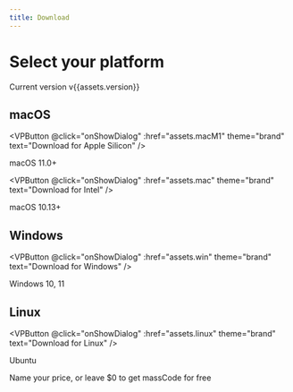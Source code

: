 ```yaml
---
title: Download
---
```


# Select your platform

Current version v{{assets.version}}

## macOS

<VPButton @click="onShowDialog" :href="assets.macM1" theme="brand" text="Download for Apple Silicon" />

macOS 11.0+

<VPButton @click="onShowDialog" :href="assets.mac" theme="brand" text="Download for Intel" />

macOS 10.13+

## Windows

<VPButton @click="onShowDialog" :href="assets.win" theme="brand" text="Download for Windows" />

Windows 10, 11

## Linux

<VPButton @click="onShowDialog" :href="assets.linux" theme="brand" text="Download for Linux" />

Ubuntu

<ClientOnly>
  <ElDialog v-model="isShowDialog" title="Pay what you want">
    <p>Name your price, or leave $0 to get massCode for free</p>
    <ElInput
      v-model="price"
      style="margin-bottom: 24px;"
      size="large"
      type="number"
      placeholder="0">
      <template #prepend>$</template>
    </ElInput>
    <VPButton @click="onDownload" :text="buttonText"></VPButton>
  </ElDialog>
</ClientOnly>

<script setup lang="ts">
import { ref, computed } from 'vue'
import VPButton from 'vitepress/client/theme-default/components/VPButton.vue'
import assets from '../.vitepress/_data/assets.json'

import { ElInput, ElDialog } from 'element-plus'

import 'element-plus/theme-chalk/base.css'
import 'element-plus/theme-chalk/el-overlay.css'
import 'element-plus/theme-chalk/el-dialog.css'
import 'element-plus/theme-chalk/el-input.css'

const isShowDialog = ref(false)
const price = ref()
const url = ref()
const buttonText = computed(() => price.value > 0 ? 'Donate' : 'Download')

const onShowDialog = (e) => {
  e.preventDefault()
  url.value = e.target.href
  isShowDialog.value = true
}

const onDownload = (e) => {
  const a = document.createElement('a')
 
  if (price.value > 0) {
    a.href = `https://antonreshetov.gumroad.com/l/masscode?price=${price.value}`
  } else {
    a.href = url.value
    a.download = true
  }

  a.click()
  isShowDialog.value = false
}
</script>
